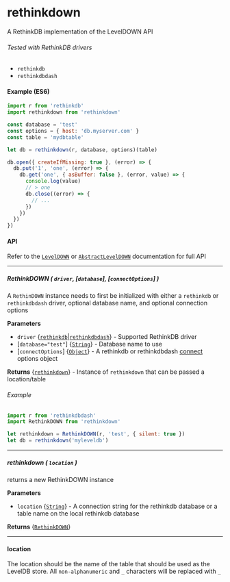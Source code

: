 # rethinkdown
A RethinkDB implementation of the LevelDOWN API

###### Tested with RethinkDB drivers
* `rethinkdb`
* `rethinkdbdash`

#### Example (ES6)

```js
import r from 'rethinkdb'
import rethinkdown from 'rethinkdown'

const database = 'test'
const options = { host: 'db.myserver.com' }
const table = 'mydbtable'

let db = rethinkdown(r, database, options)(table)

db.open({ createIfMissing: true }, (error) => {
  db.put('1', 'one', (error) => {
    db.get('one', { asBuffer: false }, (error, value) => {
      console.log(value)
      // > one
      db.close((error) => {
        // ...
      })
    })
  })
})
```

#### API

Refer to the [`LevelDOWN`](https://github.com/level/leveldown) or [`AbstractLevelDOWN`](https://github.com/Level/abstract-leveldown) documentation for full API

---

##### RethinkDOWN ( `driver`, [`database`], [`connectOptions`] )

A `RethinDOWN` instance needs to first be initialized with either a `rethinkdb` or `rethinkdbdash` driver, optional database name, and optional connection options

**Parameters**

* `driver` {[`rethinkdb`](https://github.com/rethinkdb/rethinkdb)|[`rethinkdbdash`](https://www.npmjs.com/package/rethinkdbdash)} - Supported RethinkDB driver
* [`database="test"`] {[`String`](https://developer.mozilla.org/en-US/docs/Web/JavaScript/Reference/Global_Objects/String)} - Database name to use
* [`connectOptions`] {[`Object`](https://developer.mozilla.org/en-US/docs/Web/JavaScript/Reference/Global_Objects/Object)} - A rethinkdb or rethinkdbdash [connect](https://rethinkdb.com/api/javascript/connect/) options object

**Returns** {[`rethinkdown`](#rethinkdown)} - Instance of `rethinkdown` that can be passed a location/table

###### Example

```js
import r from 'rethinkdbdash'
import RethinkDOWN from 'rethinkdown'

let rethinkdown = RethinkDOWN(r, 'test', { silent: true })
let db = rethinkdown('myleveldb')
```
---

##### rethinkdown ( `location` )

returns a new RethinkDOWN instance

**Parameters**

* `location` {[`String`](https://developer.mozilla.org/en-US/docs/Web/JavaScript/Reference/Global_Objects/String)} - A connection string for the rethinkdb database or a table name on the local rethinkdb database

**Returns** {[`RethinkDOWN`](https://github.com/bhoriuchi/rethinkdown)}

---

#### location

The location should be the name of the table that should be used as the LevelDB store. All `non-alphanumeric` and `_` characters will be replaced with `_`